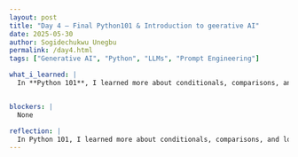 ```yaml
---
layout: post
title: "Day 4 – Final Python101 & Introduction to geerative AI"
date: 2025-05-30
author: Sogidechukwu Unegbu
permalink: /day4.html
tags: ["Generative AI", "Python", "LLMs", "Prompt Engineering"]

what_i_learned: |
  In **Python 101**, I learned more about conditionals, comparisons, and logical operators. I was also introduced to a free resource called [Python Tutor](https://pythontutor.com/), which helps visualize code execution. Additionally, I gained valuable insights into **Generative AI** during a presentation by *Clyde Tandjong*. I learned about emerging generative AI tools such as **DALL·E**, **Suno.ai**, and **Eleven Labs**. One key takeaway was that the "Large" in *Large Language Models* refers to the massive datasets used to train them. I was introduced to new terms like **tokenization** and **embeddings**, and explored various **prompt engineering techniques**. The presentation also covered **AI watermarks** and **signatures**, which are raising ethical concerns in the industry.


blockers: |
  None

reflection: |
  In Python 101, I learned more about conditionals, comparisons, and logical operators. I also discovered Python Tutor, a free tool that helps visualize code execution. During a presentation by Clyde Tandjong, I was introduced to generative AI tools like DALL·E, Suno.ai, and Eleven Labs. I learned key concepts such as tokenization, embeddings, and prompt engineering. The session also highlighted ethical concerns surrounding AI-generated content, including watermarks and digital signatures. Overall the day was fruitful and successful
---
```

